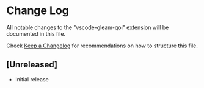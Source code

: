 # Change Log

All notable changes to the "vscode-gleam-qol" extension will be documented in this file.

Check [Keep a Changelog](http://keepachangelog.com/) for recommendations on how to structure this file.

## [Unreleased]

- Initial release